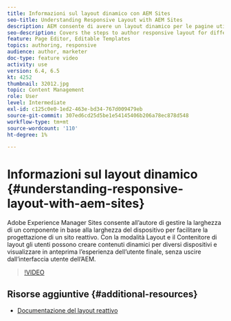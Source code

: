```yaml
---
title: Informazioni sul layout dinamico con AEM Sites
seo-title: Understanding Responsive Layout with AEM Sites
description: AEM consente di avere un layout dinamico per le pagine utilizzando il componente Contenitore di layout. Con il layout reattivo, gli autori dei contenuti possono creare contenuti reattivi per dispositivi diversi e visualizzare in anteprima l’esperienza dell’utente finale in ambito AEM.
seo-description: Covers the steps to author responsive layout for different devices
feature: Page Editor, Editable Templates
topics: authoring, responsive
audience: author, marketer
doc-type: feature video
activity: use
version: 6.4, 6.5
kt: 4252
thumbnail: 32012.jpg
topic: Content Management
role: User
level: Intermediate
exl-id: c125c0e0-1ed2-463e-bd34-767d009479eb
source-git-commit: 307ed6cd25d5be1e54145406b206a78ec878d548
workflow-type: tm+mt
source-wordcount: '110'
ht-degree: 1%

---
```


# Informazioni sul layout dinamico {#understanding-responsive-layout-with-aem-sites}

Adobe Experience Manager Sites consente all’autore di gestire la larghezza di un componente in base alla larghezza del dispositivo per facilitare la progettazione di un sito reattivo. Con la modalità Layout e il Contenitore di layout gli utenti possono creare contenuti dinamici per diversi dispositivi e visualizzare in anteprima l’esperienza dell’utente finale, senza uscire dall’interfaccia utente dell’AEM.

>[!VIDEO](https://video.tv.adobe.com/v/32012?quality=12&learn=on)

## Risorse aggiuntive {#additional-resources}

* [Documentazione del layout reattivo](https://experienceleague.adobe.com/docs/experience-manager-65/authoring/siteandpage/responsive-layout.html)
